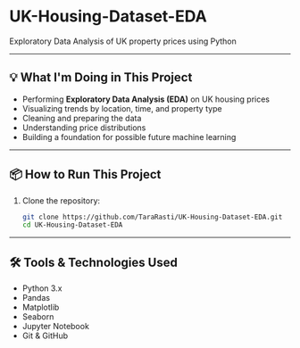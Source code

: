# UK-Housing-Dataset-EDA
Exploratory Data Analysis of UK property prices using Python

---

## 💡 What I'm Doing in This Project

- Performing **Exploratory Data Analysis (EDA)** on UK housing prices
- Visualizing trends by location, time, and property type
- Cleaning and preparing the data
- Understanding price distributions
- Building a foundation for possible future machine learning

---

## 📦 How to Run This Project

1. Clone the repository:
   ```bash
   git clone https://github.com/TaraRasti/UK-Housing-Dataset-EDA.git
   cd UK-Housing-Dataset-EDA

---
## 🛠️ Tools & Technologies Used

- Python 3.x
- Pandas
- Matplotlib
- Seaborn
- Jupyter Notebook
- Git & GitHub


